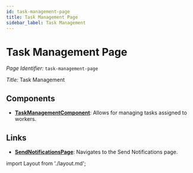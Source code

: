 ```yaml
---
id: task-management-page
title: Task Management Page
sidebar_label: Task Management
---
```


# Task Management Page

*Page Identifier:* `task-management-page`

*Title:* Task Management

## Components
- [**TaskManagementComponent**](/docs/components/task_management.md): Allows for managing tasks assigned to workers.



## Links
- [**SendNotificationsPage**](/docs/pages/send-notifications-page): Navigates to the Send Notifications page.

import Layout from './layout.md';

<Layout />

